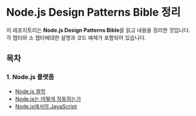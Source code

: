 # Node.js Design Patterns Bible 정리

이 레포지토리는 **Node.js Design Patterns Bible**을 읽고 내용을 정리한 것입니다.
각 챕터와 소 챕터에대한 설명과 코드 예제가 포함되어 있습니다.

## 목차

### 1. Node.js 플랫폼

- [Node.js 철학](ch-1-nodejs-platform/1.md)
- [Node.js는 어떻게 작동하는가](ch-1-nodejs-platform/2.md)
- [Node.js에서의 JavaScript](ch-1-nodejs-platform/3.md)
